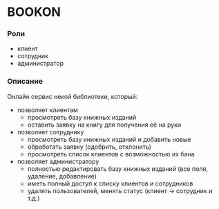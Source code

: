 # BOOKON
### Роли
- клиент
- сотрудник
- администратор
### Описание
Онлайн сервис некой библиотеки, который:
* позволяет клиентам
   - просмотреть базу книжных изданий
   - оставить заявку на книгу для получения её на руки
* позволяет сотруднику
   - просмотреть базу книжных изданий и добавить новые
   - обработать заявку (одобрить, отклонить)
   - просмотреть список клиентов с возможностью их бана
* позволяет администратору
   - полностью редактировать базу книжных изданий (все поля, удаление, добавление)
   - иметь полный доступ к списку клиентов и сотрудников
   - удалять пользователей, менять статус (клиент -> сотрудник и т.д.)
